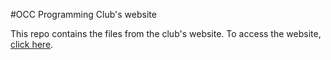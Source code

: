 #OCC Programming Club's website

This repo contains the files from the club's website. To access the website, <a href="occprogramming.github.io">click here</a>.

